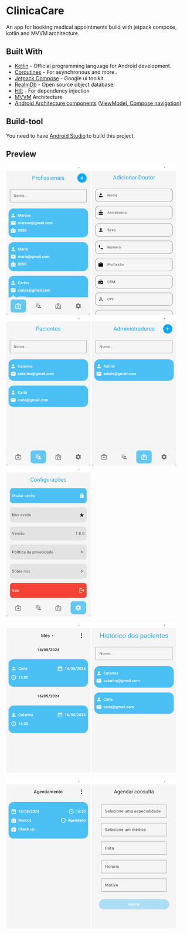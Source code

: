 # ClinicaCare
An app for booking medical appointments build with jetpack compose, kotlin and MVVM architecture.

## Built With
- [Kotlin](https://kotlinlang.org/) - Official programming language for Android development.
- [Coroutines](https://kotlinlang.org/docs/reference/coroutines-overview.html) - For asynchronous and more..
- [Jetpack Compose](https://developer.android.com/jetpack/compose) - Google ui toolkit.
- [RealmDb](https://www.mongodb.com/docs/atlas/device-sdks/) - Open source object database.
- [Hilt](https://developer.android.com/training/dependency-injection/hilt-android) - For dependency injection
- [MVVM](https://en.wikipedia.org/wiki/Model%E2%80%93view%E2%80%93viewmodel) Architecture
- [Android Architecture components](https://developer.android.com/topic/libraries/architecture) ([ViewModel, ](https://developer.android.com/topic/libraries/architecture/viewmodel) [Compose navigation](https://developer.android.com/jetpack/compose/navigation))

## Build-tool
You need to have [Android Studio](https://developer.android.com/studio/preview) to build this project.


## Preview
<img src="screenshots/admin-01.jpg" alt="admin"> <img src="screenshots/admin-02.jpg" alt="admin"> <img src="screenshots/admin-03.jpg" alt="admin">
<img src="screenshots/admin-04.jpg" alt="admin"> <img src="screenshots/admin-05.jpg" alt="admin">

<img src="screenshots/doctor-01.jpg" alt="doctor"> <img src="screenshots/doctor-02.jpg" alt="doctor">

<img src="screenshots/patient-01.jpg" alt="patient"> <img src="screenshots/patient-02.jpg" alt="patient">